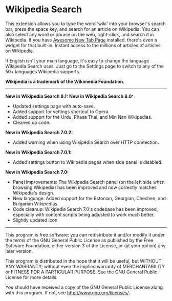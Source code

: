 Wikipedia Search
================
This extension allows you to type the word 'wiki' into your browser's search bar, press the space key, and search for an article on Wikipedia. You can also select any word or phrase on the web, right-click, and search it in Wikipedia. If you have [Awesome New Tab Page](https://antp.co) installed, there's even a widget for that built-in. Instant access to the millions of articles of articles on Wikipedia.

If English isn't your main language, it's easy to change the language Wikipedia Search uses. Just go to the Settings page to switch to any of the 50+ languages Wikipedia supports.

__Wikipedia is a trademark of the Wikimedia Foundation.__

---------------------------------------------------------
__New in Wikipedia Search 8.1:__
__New in Wikipedia Search 8.0:__
* Updated settings page with auto-save.
* Added support for settings shortcut to Opera.
* Added support for the Urdu, Phasa Thai, and Min Nan Wikipedias.
* Cleaned up code.

__New in Wikipedia Search 7.0.2:__
* Added warning when using Wikipedia Search over HTTP connection.

__New in Wikipedia Search 7.0.1:__
* Added settings button to Wikipedia pages when side panel is disabled.

__New in Wikipedia Search 7.0:__
* Panel improvements: The Wikipedia Search panel (on the left side when browsing Wikipedia) has been improved and now correctly matches Wikipedia's design.
* New language: Added support for the Estonian, Georgian, Chechen, and Bulgarian Wikipedias.
* Code cleanup: Wikipedia Search 7.0's codebase has been improved, especially with content scripts being adjusted to work much better.
* Slightly updated icon

---------------------------------------------------------

This program is free software: you can redistribute it and/or modify
it under the terms of the GNU General Public License as published by
the Free Software Foundation, either version 3 of the License, or
(at your option) any later version.

This program is distributed in the hope that it will be useful,
but WITHOUT ANY WARRANTY; without even the implied warranty of
MERCHANTABILITY or FITNESS FOR A PARTICULAR PURPOSE.  See the
GNU General Public License for more details.

You should have received a copy of the GNU General Public License
along with this program.  If not, see <http://www.gnu.org/licenses/>.
